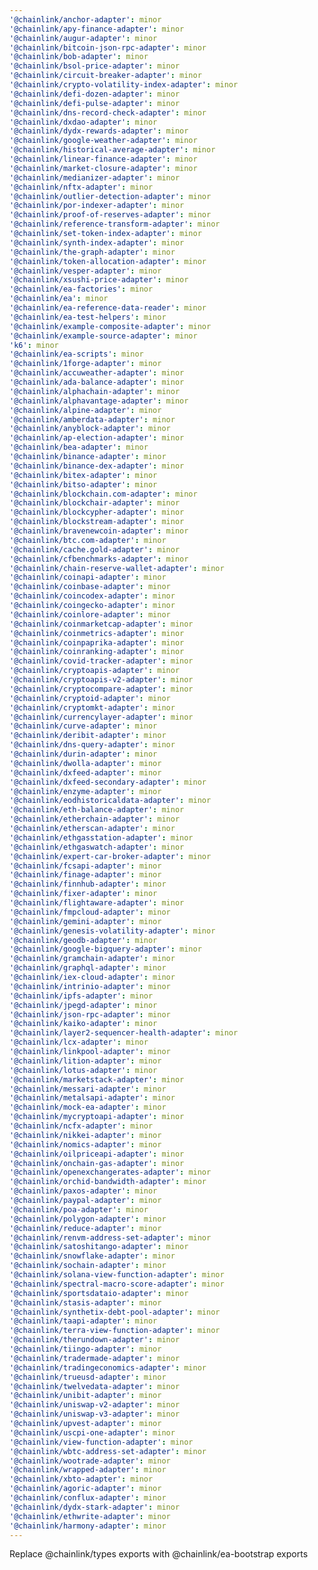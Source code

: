 ```yaml
---
'@chainlink/anchor-adapter': minor
'@chainlink/apy-finance-adapter': minor
'@chainlink/augur-adapter': minor
'@chainlink/bitcoin-json-rpc-adapter': minor
'@chainlink/bob-adapter': minor
'@chainlink/bsol-price-adapter': minor
'@chainlink/circuit-breaker-adapter': minor
'@chainlink/crypto-volatility-index-adapter': minor
'@chainlink/defi-dozen-adapter': minor
'@chainlink/defi-pulse-adapter': minor
'@chainlink/dns-record-check-adapter': minor
'@chainlink/dxdao-adapter': minor
'@chainlink/dydx-rewards-adapter': minor
'@chainlink/google-weather-adapter': minor
'@chainlink/historical-average-adapter': minor
'@chainlink/linear-finance-adapter': minor
'@chainlink/market-closure-adapter': minor
'@chainlink/medianizer-adapter': minor
'@chainlink/nftx-adapter': minor
'@chainlink/outlier-detection-adapter': minor
'@chainlink/por-indexer-adapter': minor
'@chainlink/proof-of-reserves-adapter': minor
'@chainlink/reference-transform-adapter': minor
'@chainlink/set-token-index-adapter': minor
'@chainlink/synth-index-adapter': minor
'@chainlink/the-graph-adapter': minor
'@chainlink/token-allocation-adapter': minor
'@chainlink/vesper-adapter': minor
'@chainlink/xsushi-price-adapter': minor
'@chainlink/ea-factories': minor
'@chainlink/ea': minor
'@chainlink/ea-reference-data-reader': minor
'@chainlink/ea-test-helpers': minor
'@chainlink/example-composite-adapter': minor
'@chainlink/example-source-adapter': minor
'k6': minor
'@chainlink/ea-scripts': minor
'@chainlink/1forge-adapter': minor
'@chainlink/accuweather-adapter': minor
'@chainlink/ada-balance-adapter': minor
'@chainlink/alphachain-adapter': minor
'@chainlink/alphavantage-adapter': minor
'@chainlink/alpine-adapter': minor
'@chainlink/amberdata-adapter': minor
'@chainlink/anyblock-adapter': minor
'@chainlink/ap-election-adapter': minor
'@chainlink/bea-adapter': minor
'@chainlink/binance-adapter': minor
'@chainlink/binance-dex-adapter': minor
'@chainlink/bitex-adapter': minor
'@chainlink/bitso-adapter': minor
'@chainlink/blockchain.com-adapter': minor
'@chainlink/blockchair-adapter': minor
'@chainlink/blockcypher-adapter': minor
'@chainlink/blockstream-adapter': minor
'@chainlink/bravenewcoin-adapter': minor
'@chainlink/btc.com-adapter': minor
'@chainlink/cache.gold-adapter': minor
'@chainlink/cfbenchmarks-adapter': minor
'@chainlink/chain-reserve-wallet-adapter': minor
'@chainlink/coinapi-adapter': minor
'@chainlink/coinbase-adapter': minor
'@chainlink/coincodex-adapter': minor
'@chainlink/coingecko-adapter': minor
'@chainlink/coinlore-adapter': minor
'@chainlink/coinmarketcap-adapter': minor
'@chainlink/coinmetrics-adapter': minor
'@chainlink/coinpaprika-adapter': minor
'@chainlink/coinranking-adapter': minor
'@chainlink/covid-tracker-adapter': minor
'@chainlink/cryptoapis-adapter': minor
'@chainlink/cryptoapis-v2-adapter': minor
'@chainlink/cryptocompare-adapter': minor
'@chainlink/cryptoid-adapter': minor
'@chainlink/cryptomkt-adapter': minor
'@chainlink/currencylayer-adapter': minor
'@chainlink/curve-adapter': minor
'@chainlink/deribit-adapter': minor
'@chainlink/dns-query-adapter': minor
'@chainlink/durin-adapter': minor
'@chainlink/dwolla-adapter': minor
'@chainlink/dxfeed-adapter': minor
'@chainlink/dxfeed-secondary-adapter': minor
'@chainlink/enzyme-adapter': minor
'@chainlink/eodhistoricaldata-adapter': minor
'@chainlink/eth-balance-adapter': minor
'@chainlink/etherchain-adapter': minor
'@chainlink/etherscan-adapter': minor
'@chainlink/ethgasstation-adapter': minor
'@chainlink/ethgaswatch-adapter': minor
'@chainlink/expert-car-broker-adapter': minor
'@chainlink/fcsapi-adapter': minor
'@chainlink/finage-adapter': minor
'@chainlink/finnhub-adapter': minor
'@chainlink/fixer-adapter': minor
'@chainlink/flightaware-adapter': minor
'@chainlink/fmpcloud-adapter': minor
'@chainlink/gemini-adapter': minor
'@chainlink/genesis-volatility-adapter': minor
'@chainlink/geodb-adapter': minor
'@chainlink/google-bigquery-adapter': minor
'@chainlink/gramchain-adapter': minor
'@chainlink/graphql-adapter': minor
'@chainlink/iex-cloud-adapter': minor
'@chainlink/intrinio-adapter': minor
'@chainlink/ipfs-adapter': minor
'@chainlink/jpegd-adapter': minor
'@chainlink/json-rpc-adapter': minor
'@chainlink/kaiko-adapter': minor
'@chainlink/layer2-sequencer-health-adapter': minor
'@chainlink/lcx-adapter': minor
'@chainlink/linkpool-adapter': minor
'@chainlink/lition-adapter': minor
'@chainlink/lotus-adapter': minor
'@chainlink/marketstack-adapter': minor
'@chainlink/messari-adapter': minor
'@chainlink/metalsapi-adapter': minor
'@chainlink/mock-ea-adapter': minor
'@chainlink/mycryptoapi-adapter': minor
'@chainlink/ncfx-adapter': minor
'@chainlink/nikkei-adapter': minor
'@chainlink/nomics-adapter': minor
'@chainlink/oilpriceapi-adapter': minor
'@chainlink/onchain-gas-adapter': minor
'@chainlink/openexchangerates-adapter': minor
'@chainlink/orchid-bandwidth-adapter': minor
'@chainlink/paxos-adapter': minor
'@chainlink/paypal-adapter': minor
'@chainlink/poa-adapter': minor
'@chainlink/polygon-adapter': minor
'@chainlink/reduce-adapter': minor
'@chainlink/renvm-address-set-adapter': minor
'@chainlink/satoshitango-adapter': minor
'@chainlink/snowflake-adapter': minor
'@chainlink/sochain-adapter': minor
'@chainlink/solana-view-function-adapter': minor
'@chainlink/spectral-macro-score-adapter': minor
'@chainlink/sportsdataio-adapter': minor
'@chainlink/stasis-adapter': minor
'@chainlink/synthetix-debt-pool-adapter': minor
'@chainlink/taapi-adapter': minor
'@chainlink/terra-view-function-adapter': minor
'@chainlink/therundown-adapter': minor
'@chainlink/tiingo-adapter': minor
'@chainlink/tradermade-adapter': minor
'@chainlink/tradingeconomics-adapter': minor
'@chainlink/trueusd-adapter': minor
'@chainlink/twelvedata-adapter': minor
'@chainlink/unibit-adapter': minor
'@chainlink/uniswap-v2-adapter': minor
'@chainlink/uniswap-v3-adapter': minor
'@chainlink/upvest-adapter': minor
'@chainlink/uscpi-one-adapter': minor
'@chainlink/view-function-adapter': minor
'@chainlink/wbtc-address-set-adapter': minor
'@chainlink/wootrade-adapter': minor
'@chainlink/wrapped-adapter': minor
'@chainlink/xbto-adapter': minor
'@chainlink/agoric-adapter': minor
'@chainlink/conflux-adapter': minor
'@chainlink/dydx-stark-adapter': minor
'@chainlink/ethwrite-adapter': minor
'@chainlink/harmony-adapter': minor
---
```


Replace @chainlink/types exports with @chainlink/ea-bootstrap exports
